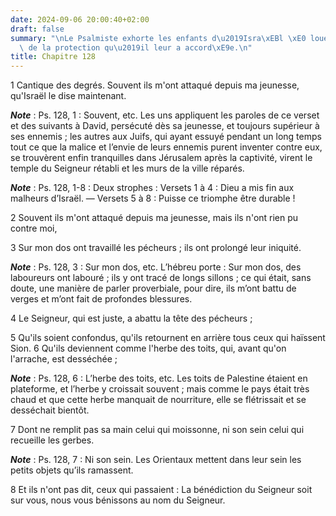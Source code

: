 ```yaml
---
date: 2024-09-06 20:00:40+02:00
draft: false
summary: "\nLe Psalmiste exhorte les enfants d\u2019Isra\xEBl \xE0 louer le Seigneur\
  \ de la protection qu\u2019il leur a accord\xE9e.\n"
title: Chapitre 128
---
```





1 Cantique des degrés. Souvent ils m'ont attaqué depuis ma jeunesse, qu'Israël le dise maintenant.

***Note*** :  Ps. 128, 1 : Souvent, etc. Les uns appliquent les paroles de ce verset et des suivants à David, persécuté dès sa jeunesse, et toujours supérieur à ses ennemis ; les autres aux Juifs, qui ayant essuyé pendant un long temps tout ce que la malice et l’envie de leurs ennemis purent inventer contre eux, se trouvèrent enfin tranquilles dans Jérusalem après la captivité, virent le temple du Seigneur rétabli et les murs de la ville réparés.

***Note*** :  Ps. 128, 1-8 : Deux strophes : Versets 1 à 4 : Dieu a mis fin aux malheurs d’Israël. ― Versets 5 à 8 : Puisse ce triomphe être durable !


2 Souvent ils m'ont attaqué depuis ma jeunesse, mais ils n'ont rien pu contre moi,


3 Sur mon dos ont travaillé les pécheurs ; ils ont prolongé leur iniquité.

***Note*** :  Ps. 128, 3 : Sur mon dos, etc. L’hébreu porte : Sur mon dos, des laboureurs ont labouré ; ils y ont tracé de longs sillons ; ce qui était, sans doute, une manière de parler proverbiale, pour dire, ils m’ont battu de verges et m’ont fait de profondes blessures.

4 Le Seigneur, qui est juste, a abattu la tête des pécheurs ;


5 Qu'ils soient confondus, qu'ils retournent en arrière tous ceux qui haïssent Sion. 6 Qu'ils deviennent comme l'herbe des toits, qui, avant qu'on l'arrache, est desséchée ;

***Note*** :  Ps. 128, 6 : L’herbe des toits, etc. Les toits de Palestine étaient en plateforme, et l’herbe y croissait souvent ; mais comme le pays était très chaud et que cette herbe manquait de nourriture, elle se flétrissait et se desséchait bientôt.


7 Dont ne remplit pas sa main celui qui moissonne, ni son sein celui qui recueille les gerbes.

***Note*** :  Ps. 128, 7 : Ni son sein. Les Orientaux mettent dans leur sein les petits objets qu’ils ramassent.

8 Et ils n'ont pas dit, ceux qui passaient : La bénédiction du Seigneur soit sur vous, nous vous bénissons au nom du Seigneur.

